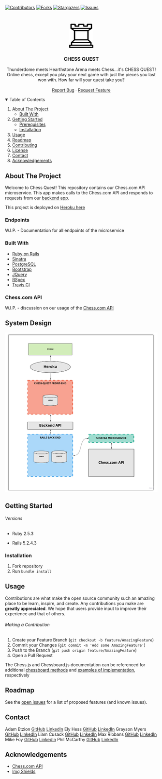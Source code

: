 <!-- PROJECT SHIELDS -->
[![Contributors][contributors-shield]][contributors-url]
[![Forks][forks-shield]][forks-url]
[![Stargazers][stars-shield]][stars-url]
[![Issues][issues-shield]][issues-url]

<!-- PROJECT LOGO -->
<br />
<p align="center">
  <a href="https://github.com/chessquest/chess-quest-api">
    <img src="app/assets/images/pngwing.com.png" alt="Chess Quest Logo" width="80" height="80">
  </a>

  <h3 align="center">CHESS QUEST</h3>

  <p align="center">
    Thunderdome meets Hearthstone Arena meets Chess...it's CHESS QUEST! Online chess, except you play your next game with just the pieces you last won with. How far will your quest take you?
    <br />
    <br />
    <!-- <a href="https://github.com/othneildrew/Best-README-Template">View Demo</a> -->
    <!-- · -->
    <a href="https://github.com/chessquest/chessquest-api/issues">Report Bug</a>
    ·
    <a href="https://github.com/chessquest/chessquest-api/issues">Request Feature</a>
  </p>
</p>

<!-- TABLE OF CONTENTS -->
<details open="open">
  <summary>Table of Contents</summary>
  <ol>
    <li>
      <a href="#about-the-project">About The Project</a>
      <ul>
        <li><a href="#built-with">Built With</a></li>
      </ul>
    </li>
    <li>
      <a href="#getting-started">Getting Started</a>
      <ul>
        <li><a href="#prerequisites">Prerequisites</a></li>
        <li><a href="#installation">Installation</a></li>
      </ul>
    </li>
    <li><a href="#usage">Usage</a></li>
    <li><a href="#roadmap">Roadmap</a></li>
    <li><a href="#contributing">Contributing</a></li>
    <li><a href="#license">License</a></li>
    <li><a href="#contact">Contact</a></li>
    <li><a href="#acknowledgements">Acknowledgements</a></li>
  </ol>
</details>

<!-- ABOUT THE PROJECT -->
## About The Project

<!-- [![Product Name Screen Shot][product-screenshot]](https://example.com) -->

Welcome to Chess Quest! This repository contains our Chess.com API microservice. This app makes calls to the Chess.com API and responds to requests from our [backend app](https://github.com/chessquest/chess-quest).

This project is deployed on [Heroku here](https://chess-quest.herokuapp.com)

### Endpoints

W.I.P. - Documentation for all endpoints of the microservice

### Built With

* [Ruby on Rails](https://rubyonrails.org/)
* [Sinatra](http://sinatrarb.com/)
* [PostgreSQL](https://www.postgresql.org/)
* [Bootstrap](https://getbootstrap.com/)
* [JQuery](https://jquery.com/)
* [RSpec](https://github.com/rspec/rspec-rails)
* [Travis CI](https://travis-ci.com/)

### Chess.com API

W.I.P. - discussion on our usage of the [Chess.com API](https://www.chess.com/news/view/published-data-api)

<!-- SYSTEM DESIGN -->
## System Design

![Architecture](app/assets/images/architecture.jpg)

<!-- GETTING STARTED -->
## Getting Started

###### Versions

- Ruby 2.5.3

- Rails 5.2.4.3


### Installation

1. Fork repository
2. Run `bundle install`

<!-- USAGE EXAMPLES -->
## Usage

Contributions are what make the open source community such an amazing place to be learn, inspire, and create. Any contributions you make are **greatly appreciated**. We hope that users provide input to improve their experience and that of others.

###### Making a Contribution
1. Create your Feature Branch (`git checkout -b feature/AmazingFeature`)
2. Commit your Changes (`git commit -m 'Add some AmazingFeature'`)
3. Push to the Branch (`git push origin feature/AmazingFeature`)
4. Open a Pull Request

The Chess.js and Chessboard.js documentation can be referenced for additional [chessboard methods](https://github.com/jhlywa/chess.js/) and [examples of implementation](https://chessboardjs.com/docs), respectively

<!-- ROADMAP -->
## Roadmap

See the [open issues](https://github.com/chessquest/chess-api/issues) for a list of proposed features (and known issues).

<!-- CONTACT -->
## Contact

Adam Etzion [GitHub](https://github.com/aetzion1) [LinkedIn](https://www.linkedin.com/in/adametzion/)
Ely Hess [GitHub](https://github.com/elyhess) [LinkedIn](https://www.linkedin.com/in/ely-hess/)
Grayson Myers [GitHub](https://github.com/graymyers) [LinkedIn](https://www.linkedin.com/in/grayson-myers-285926165/)
Liam Cusack [GitHub](https://github.com/liamcusack) [LinkedIn](https://www.linkedin.com/in/liam-cusack-6a9a0a169/)
Max Ribbans [GitHub](https://github.com/ribbansmax) [LinkedIn](https://www.linkedin.com/in/max-ribbans-46b276156/)
Mike Foy [GitHub](https://github.com/foymikek) [LinkedIn](https://www.linkedin.com/in/michael-foy-707ba7b4/)
Phil McCarthy [GitHub](https://github.com/philmccarthy) [LinkedIn](https://www.linkedin/in/pjmcc)

<!-- ACKNOWLEDGEMENTS -->
## Acknowledgements
* [Chess.com API](https://www.chess.com/news/view/published-data-api)
* [Img Shields](https://shields.io)

<!-- MARKDOWN LINKS & IMAGES -->
<!-- https://www.markdownguide.org/basic-syntax/#reference-style-links -->
[contributors-shield]: https://img.shields.io/github/contributors/chessquest/chess-api.svg?style=for-the-badge
[contributors-url]: https://github.com/chessquest/chess-quest-api/graphs/contributors
[forks-shield]: https://img.shields.io/github/forks/chessquest/chess-api.svg?style=for-the-badge
[forks-url]: https://github.com/chessquest/chess-api/network/members
[stars-shield]: https://img.shields.io/github/stars/chessquest/chess-api.svg?style=for-the-badge
[stars-url]: https://github.com/chessquest/chess-api/stargazers
[issues-shield]: https://img.shields.io/github/issues/chessquest/chess-api.svg?style=for-the-badge
[issues-url]: https://github.com/chessquest/chess-api/issues
<!-- [product-screenshot]: images/screenshot.png -->
